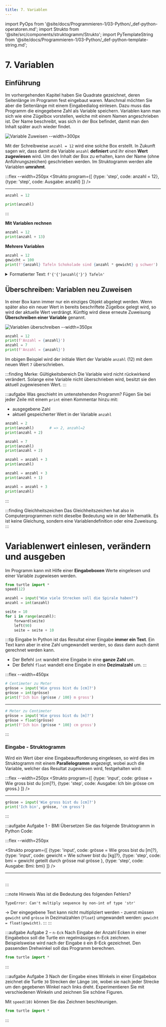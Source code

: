```yaml
---
title: 7. Variablen
---
```


import PyOps from '@site/docs/Programmieren-1/03-Python/_def-python-operatoren.md';
import Strukto from '@site/src/components/struktogramm/Strukto';
import PyTemplateString from '@site/docs/Programmieren-1/03-Python/_def-python-template-string.md';

# 7. Variablen

## Einführung
Im vorhergehenden Kapitel haben Sie Quadrate gezeichnet, deren Seitenlänge im Programm fest eingebaut waren. Manchmal möchten Sie aber die Seitenlänge mit einem Eingabedialog einlesen. Dazu muss das Programm die eingegebene Zahl als Variable speichern.
Variablen kann man sich wie eine Zügelbox vorstellen, welche mit einem Namen angeschrieben ist. Der Name beschreibt, was sich in der Box befindet, damit man den Inhalt später auch wieder findet.

![Variable Zuweisen --width=300px](images/07-variable-init.svg)

Mit der Schreibweise `anzahl = 12` wird eine solche Box erstellt. In Zukunft sagen wir, dass damit die Variable `anzahl` **definiert** und ihr einen **Wert zugewiesen** wird. Um den Inhalt der Box zu erhalten, kann der Name (ohne Anführungszeichen) geschrieben werden. Im Struktogramm werden alle Variablen **umrahmt**.

:::flex --width=250px
<Strukto program={[
    {type: 'step', code: <span><span className="var">anzahl</span> = 12</span>},
    {type: 'step', code: <span>Ausgabe: <span className="var">anzahl</span></span>}
]} />
***

```py live_py slim
anzahl = 12

print(anzahl)
```
:::

**Mit Variablen rechnen**
```py live_py slim
anzahl = 12
print(anzahl + 13)
```
**Mehrere Variablen**
```py live_py slim
anzahl = 12
gewicht = 100
print(f'{anzahl} Tafeln Schokolade sind {anzahl * gewicht} g schwer')
```

<details><summary>Formatierter Text: <code>f'{'{'}anzahl{'}'} Tafeln'</code></summary>

### Formatierter Text

<PyTemplateString />

</details>

## Überschreiben: Variablen neu Zuweisen 
In einer Box kann immer nur ein einziges Objekt abgelegt werden. Wenn später also ein neuer Wert in bereits beschriftete Zügelbox gelegt wird, so wird der aktuelle Wert verdrängt. Künftig wird diese erneute Zuweisung **Überschreiben einer Variable** genannt.

![Variablen überschreiben --width=350px](images/07-variable-set.svg)

```py live_py slim
anzahl = 12
print(f'Anzahl = {anzahl}')
anzahl = 7
print(f'Anzahl = {anzahl}')
```

Im obigen Beispiel wird der initiale Wert der Variable `anzahl` (12) mit dem neuen Wert `7` überschrieben.

:::finding Merke: Gültigkeitsbereich
Die Variable wird nicht rückwirkend verändert. Solange eine Variable nicht überschrieben wird, besitzt sie den aktuell zugewiesenen Wert.
:::

:::aufgabe
Was geschieht im untenstehenden Programm? Fügen Sie bei jeder Zeile mit einem `print` einen Kommentar hinzu mit:
- ausgegebene Zahl
- aktuell gespeicherter Wert in der Variable `anzahl`

```py live_py id=d22582be-acf8-4a7d-b370-449a92b44b2b title=variable.py
anzahl = 2
print(anzahl)       # => 2, anzahl=2
print(anzahl + 2)

anzahl = 7
print(anzahl)
print(anzahl + 2)

anzahl = anzahl + 3
print(anzahl)

anzahl = anzahl + 3
print(anzahl + 1)

anzahl = anzahl + 3
print(anzahl)
```
:::

:::finding Gleichheitszeichen
Das Gleichheitszeichen hat also in Computerprogrammen nicht dieselbe Bedeutung wie in der Mathematik. Es ist keine Gleichung, sondern eine Variablendefinition oder eine Zuweisung.
:::

# Variablenwert einlesen, verändern und ausgeben

Im Programm kann mit Hilfe einer **Eingabeboxen** Werte eingelesen und einer Variable zugewiesen werden.

```py live_py slim
from turtle import *
speed(12)

anzahl = input("Wie viele Strecken soll die Spirale haben?")
anzahl = int(anzahl)

seite = 10
for i in range(anzahl):
    forward(seite)
    left(90)
    seite = seite + 10
```

:::tip Eingabe
In Python ist das Resultat einer Eingabe **immer ein Text**. Ein Text kann aber in eine Zahl umgewandelt werden, so dass dann auch damit gerechnet werden kann.
- Der Befehl `int` wandelt eine Eingabe in eine **ganze Zahl** um.
- Der Befehl `float` wandelt eine Eingabe in eine **Dezimalzahl** um.
:::

:::flex --width=450px
```py live_py slim
# Centimeter zu Meter
grösse = input('Wie gross bist du [cm]?')
grösse = int(grösse)
print(f'Ich bin {grösse / 100} m gross')
```
***
```py live_py slim
# Meter zu Centimeter
grösse = input('Wie gross bist du [m]?')
grösse = float(grösse)
print(f'Ich bin {grösse * 100} cm gross')
```
:::

### Eingabe - Struktogramm

Wird ein Wert über eine Eingabeaufforderung eingelesen, so wird dies im Struktogramm mit einem **Parallelogramm** angezeigt, wobei auch die Variable, welcher das Resultat zugewiesen wird, festgehalten wird:

:::flex --width=250px
<Strukto program={[
    {type: 'input', code: <span><span className="var">grösse</span> = Wie gross bist du [cm]?</span>},
    {type: 'step', code: <span>Ausgabe: Ich bin <span className="var">grösse</span> cm gross.</span>}
]} />
***

```py live_py slim
grösse = input('Wie gross bist du [cm]?')
print('Ich bin', grösse, 'cm gross')
```
:::

:::aufgabe Aufgabe 1 - BMI
Übersetzen Sie das folgende Struktogramm in Python Code:

:::flex --width=250px

<Strukto program={[
    {type: 'input', code: <span><span className="var">grösse</span> = Wie gross bist du [m]?</span>},
    {type: 'input', code: <span><span className="var">gewicht</span> = Wie schwer bist du [kg]?</span>},
    {type: 'step', code: <span><span className="var">bmi</span> = <span className="var">gewicht</span> geteilt durch <span className="var">grösse</span> mal <span className="var">grösse</span> </span>},
    {type: 'step', code: <span>Ausgabe: Bmi: <span className="var">bmi</span></span>}
]} />
***

```py live_py title=bmi.py id=a2442706-c582-4d76-a347-f91e50f5d3b6
```
:::

:::note Hinweis
Was ist die Bedeutung des folgenden Fehlers?
```error
TypeError: Can't multiply sequence by non-int of type 'str'
```
→ Der eingegebene Text kann nicht multipliziert werden - zuerst müssen `gewicht` und `grösse` in Dezimalzahlen (`float`) umgewandelt werden: `gewicht = float(gewicht)`.
:::
:::

:::aufgabe Aufgabe 2 – `n-Eck`
Nach Eingabe der Anzahl Ecken in einer Eingabebox soll die Turtle ein regelmässiges n-Eck zeichnen. Beispielsweise wird nach der Eingabe `8` ein 8-Eck gezeichnet. Den passenden Drehwinkel soll das Programm berechnen. 

```py live_py title=n-eck.py id=5e60a1fd-0c9c-4f6c-9e28-5455e7500d0c
from turtle import *

```
:::

:::aufgabe Aufgabe 3
Nach der Eingabe eines Winkels in einer Eingabebox zeichnet die Turtle `30` Strecken der Länge `100`, wobei sie nach jeder Strecke um den gegebenen Winkel nach links dreht. Experimentieren Sie mit verschiedenen Winkeln und zeichnen Sie schöne Figuren.

Mit `speed(10)` können Sie das Zeichnen beschleunigen.

```py live_py title=star.py id=d6f4d7f5-1deb-4031-82bc-c9482369477e
from turtle import *
```
:::